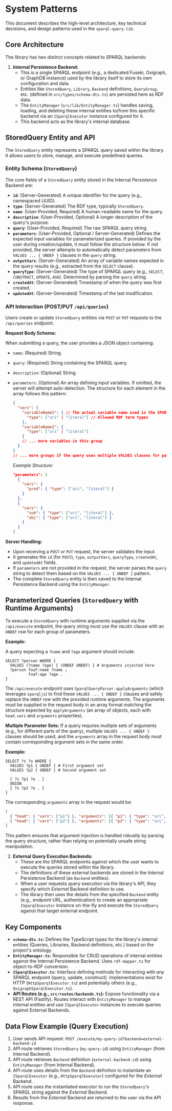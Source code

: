 # System Patterns

This document describes the high-level architecture, key technical decisions, and design patterns used in the `sparql-query-lib`.

## Core Architecture

The library has two distinct concepts related to SPARQL backends:

1.  **Internal Persistence Backend:**
    *   This is a single SPARQL endpoint (e.g., a dedicated Fuseki, Oxigraph, or GraphDB instance) used by the library itself to store its own configuration and data.
    *   Entities like `StoredQuery`, `Library`, `Backend` definitions, `QueryGroup`, etc. (defined in `src/types/schema-dts.ts`) are persisted here as RDF data.
    *   The `EntityManager` (`src/lib/EntityManager.ts`) handles saving, loading, and deleting these internal entities to/from this specific backend via an `ISparqlExecutor` instance configured for it.
    *   This backend acts as the library's internal database.

## StoredQuery Entity and API

The `StoredQuery` entity represents a SPARQL query saved within the library. It allows users to store, manage, and execute predefined queries.

### Entity Schema (`StoredQuery`)

The core fields of a `StoredQuery` entity stored in the Internal Persistence Backend are:

*   **`id`**: (Server-Generated) A unique identifier for the query (e.g., namespaced UUID).
*   **`type`**: (Server-Generated) The RDF type, typically `StoredQuery`.
*   **`name`**: (User-Provided, Required) A human-readable name for the query.
*   **`description`**: (User-Provided, Optional) A longer description of the query's purpose.
*   **`query`**: (User-Provided, Required) The raw SPARQL query string.
*   **`parameters`**: (User-Provided, Optional / Server-Generated) Defines the expected input variables for parameterized queries. If provided by the user during creation/update, it must follow the structure below. If *not* provided, the server attempts to automatically detect parameters from `VALUES ... { UNDEF }` clauses in the `query` string.
*   **`outputVars`**: (Server-Generated) An array of variable names expected in the query results (e.g., extracted from the `SELECT` clause).
*   **`queryType`**: (Server-Generated) The type of SPARQL query (e.g., `SELECT`, `CONSTRUCT`, `UPDATE`, `ASK`). Determined by parsing the `query` string.
*   **`createdAt`**: (Server-Generated) Timestamp of when the query was first created.
*   **`updatedAt`**: (Server-Generated) Timestamp of the last modification.

### API Interaction (POST/PUT `/api/queries`)

Users create or update `StoredQuery` entities via `POST` or `PUT` requests to the `/api/queries` endpoint.

**Request Body Schema:**

When submitting a query, the user provides a JSON object containing:

*   `name`: (Required) String.
*   `query`: (Required) String containing the SPARQL query.
*   `description`: (Optional) String.
*   `parameters`: (Optional) An array defining input variables. If omitted, the server will attempt auto-detection. The structure for each element in the array follows this pattern:

    ```json
    {
      "vars": {
        "variableName1": { // The actual variable name used in the SPARQL query (without '?')
          "type": ["uri" | "literal"] // Allowed RDF term types
        },
        "variableName2": {
          "type": ["uri" | "literal"]
        }
        // ... more variables in this group
      }
    }
    // ... more groups if the query uses multiple VALUES clauses for parameters
    ```

    *Example Structure:*

    ```json
    "parameters": [
      {
        "vars": {
          "pred": { "type": ["uri", "literal"] }
        }
      },
      {
        "vars": {
          "sub": { "type": ["uri", "literal"] },
          "obj": { "type": ["uri", "literal"] }
        }
      }
    ]
    ```

**Server Handling:**

*   Upon receiving a `POST` or `PUT` request, the server validates the input.
*   It generates the `id` (for `POST`), `type`, `outputVars`, `queryType`, `createdAt`, and `updatedAt` fields.
*   If `parameters` are not provided in the request, the server parses the `query` string to detect them based on the `VALUES ... { UNDEF }` pattern.
*   The complete `StoredQuery` entity is then saved to the Internal Persistence Backend using the `EntityManager`.

## Parameterized Queries (`StoredQuery` with Runtime Arguments)

To execute a `StoredQuery` with runtime arguments supplied via the `/api/execute` endpoint, the query string *must* use the `VALUES` clause with an `UNDEF` row for each group of parameters.

**Example:**

A query expecting a `?name` and `?age` argument should include:

```sparql
SELECT ?person WHERE {
  VALUES (?name ?age) { (UNDEF UNDEF) } # Arguments injected here
  ?person foaf:name ?name ;
          foaf:age ?age .
}
```

The `/api/execute` endpoint uses `SparqlQueryParser.applyArguments` (which leverages `sparqljs`) to find these `VALUES ... { UNDEF }` clauses and safely replace the `UNDEF` row with the provided runtime arguments. The arguments must be supplied in the request body in an array format matching the structure expected by `applyArguments` (an array of objects, each with `head.vars` and `arguments` properties).

**Multiple Parameter Sets:** If a query requires multiple sets of arguments (e.g., for different parts of the query), multiple `VALUES ... { UNDEF }` clauses should be used, and the `arguments` array in the request body must contain corresponding argument sets in the same order.

**Example:**

```sparql
SELECT ?s ?o WHERE {
  VALUES ?p1 { UNDEF } # First argument set
  VALUES ?p2 { UNDEF } # Second argument set

  { ?s ?p1 ?o . }
  UNION
  { ?s ?p2 ?o . }
}
```

The corresponding `arguments` array in the request would be:

```json
[
  { "head": { "vars": ["p1"] }, "arguments": [{ "p1": { "type": "uri", "value": "http://example.org/prop1" } }] },
  { "head": { "vars": ["p2"] }, "arguments": [{ "p2": { "type": "uri", "value": "http://example.org/prop2" } }] }
]
```

This pattern ensures that argument injection is handled robustly by parsing the query structure, rather than relying on potentially unsafe string manipulation.

2.  **External Query Execution Backends:**
    *   These are the SPARQL endpoints against which the user wants to execute the queries stored within the library.
    *   The definitions of these external backends are stored *in* the Internal Persistence Backend (as `Backend` entities).
    *   When a user requests query execution via the library's API, they specify which *External* Backend definition to use.
    *   The library then uses the details from the specified `Backend` entity (e.g., endpoint URL, authentication) to create an appropriate `ISparqlExecutor` instance on-the-fly and execute the `StoredQuery` against that target external endpoint.

## Key Components

*   **`schema-dts.ts`:** Defines the TypeScript types for the library's internal entities (Queries, Libraries, Backend definitions, etc.) based on the project's ontology.
*   **`EntityManager.ts`:** Responsible for CRUD operations of internal entities against the Internal Persistence Backend. Uses `rdf-mapper.ts` for object-to-RDF conversion.
*   **`ISparqlExecutor.ts`:** Interface defining methods for interacting with *any* SPARQL endpoint (query, update, construct). Implementations exist for HTTP (`HttpSparqlExecutor.ts`) and potentially others (e.g., `OxigraphSparqlExecutor.ts`).
*   **API Routes (e.g., `src/routes/backends.ts`):** Expose functionality via a REST API (Fastify). Routes interact with `EntityManager` to manage internal entities and use `ISparqlExecutor` instances to execute queries against External Backends.

## Data Flow Example (Query Execution)

1.  User sends API request: `POST /execute/my-query-id?backend=external-backend-id`
2.  API route retrieves `StoredQuery` (`my-query-id`) using `EntityManager` (from Internal Backend).
3.  API route retrieves `Backend` definition (`external-backend-id`) using `EntityManager` (from Internal Backend).
4.  API route uses details from the `Backend` definition to instantiate an `ISparqlExecutor` (e.g., `HttpSparqlExecutor`) configured for the *External* Backend.
5.  API route uses the instantiated executor to run the `StoredQuery`'s SPARQL string against the *External* Backend.
6.  Results from the *External* Backend are returned to the user via the API response.
